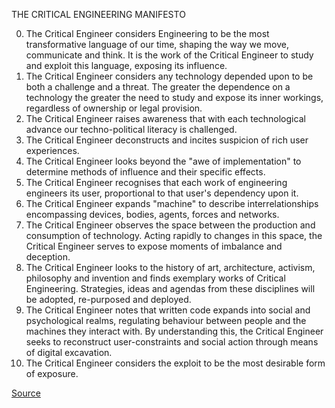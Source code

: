 THE CRITICAL ENGINEERING MANIFESTO

  0. The Critical Engineer considers Engineering to be the most transformative language of our time, shaping the way we move, communicate and think. It is the work of the Critical Engineer to study and exploit this language, exposing its influence.
  1. The Critical Engineer considers any technology depended upon to be both a challenge and a threat. The greater the dependence on a technology the greater the need to study and expose its inner workings, regardless of ownership or legal provision.
  2. The Critical Engineer raises awareness that with each technological advance our techno-political literacy is challenged.
  3. The Critical Engineer deconstructs and incites suspicion of rich user experiences.
  4. The Critical Engineer looks beyond the "awe of implementation" to determine methods of influence and their specific effects.
  5. The Critical Engineer recognises that each work of engineering engineers its user, proportional to that user's dependency upon it.
  6. The Critical Engineer expands "machine" to describe interrelationships encompassing devices, bodies, agents, forces and networks.
  7. The Critical Engineer observes the space between the production and consumption of technology. Acting rapidly to changes in this space, the Critical Engineer serves to expose moments of imbalance and deception.
  8. The Critical Engineer looks to the history of art, architecture, activism, philosophy and invention and finds exemplary works of Critical Engineering. Strategies, ideas and agendas from these disciplines will be adopted, re-purposed and deployed.
  9. The Critical Engineer notes that written code expands into social and psychological realms, regulating behaviour between people and the machines they interact with. By understanding this, the Critical Engineer seeks to reconstruct user-constraints and social action through means of digital excavation.
  10. The Critical Engineer considers the exploit to be the most desirable form of exposure.

[Source](http://criticalengineering.org)
